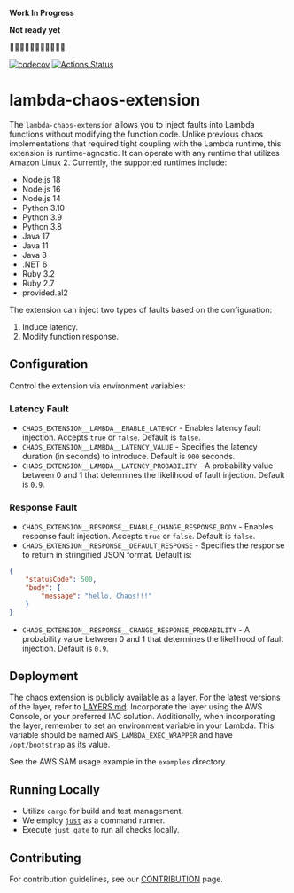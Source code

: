 **Work In Progress**

**Not ready yet**

🛑🛑🛑🛑🛑🛑🛑🛑🛑🛑🛑

[![codecov](https://codecov.io/gh/aws-cli-tools/chaos-lambda-extension/branch/main/graph/badge.svg)](https://codecov.io/gh/aws-cli-tools/chaos-lambda-extension)
[![Actions Status](https://github.com/aws-cli-tools/chaos-lambda-extension/workflows/Code%20Gating/badge.svg?branch=main)](https://github.com/aws-cli-tools/chaos-lambda-extension/workflows/Code%20Gating/badge.svg?branch=main)

# lambda-chaos-extension

The `lambda-chaos-extension` allows you to inject faults into Lambda functions without modifying the function code. Unlike previous chaos implementations that required tight coupling with the Lambda runtime, this extension is runtime-agnostic. It can operate with any runtime that utilizes Amazon Linux 2. Currently, the supported runtimes include:

* Node.js 18
* Node.js 16
* Node.js 14
* Python 3.10
* Python 3.9
* Python 3.8
* Java 17
* Java 11
* Java 8
* .NET 6
* Ruby 3.2
* Ruby 2.7
* provided.al2

The extension can inject two types of faults based on the configuration:

1. Induce latency.
2. Modify function response.

## Configuration

Control the extension via environment variables:

### Latency Fault

* `CHAOS_EXTENSION__LAMBDA__ENABLE_LATENCY` - Enables latency fault injection. Accepts `true` or `false`. Default is `false`.
* `CHAOS_EXTENSION__LAMBDA__LATENCY_VALUE` - Specifies the latency duration (in seconds) to introduce. Default is `900` seconds.
* `CHAOS_EXTENSION__LAMBDA__LATENCY_PROBABILITY` - A probability value between 0 and 1 that determines the likelihood of fault injection. Default is `0.9`.

### Response Fault

* `CHAOS_EXTENSION__RESPONSE__ENABLE_CHANGE_RESPONSE_BODY` - Enables response fault injection. Accepts `true` or `false`. Default is `false`.
* `CHAOS_EXTENSION__RESPONSE__DEFAULT_RESPONSE` - Specifies the response to return in stringified JSON format. Default is:
```json
{
    "statusCode": 500,
    "body": {
        "message": "hello, Chaos!!!"
    }
}
```
* `CHAOS_EXTENSION__RESPONSE__CHANGE_RESPONSE_PROBABILITY` - A probability value between 0 and 1 that determines the likelihood of fault injection. Default is `0.9`.

## Deployment
The chaos extension is publicly available as a layer. For the latest versions of the layer, refer to [LAYERS.md](LAYERS.md). Incorporate the layer using the AWS Console, or your preferred IAC solution. 
Additionally, when incorporating the layer, remember to set an environment variable in your Lambda. This variable should be named `AWS_LAMBDA_EXEC_WRAPPER` and have `/opt/bootstrap` as its value.


See the AWS SAM usage example in the `examples` directory.

## Running Locally
* Utilize `cargo` for build and test management.
* We employ [`just`](https://github.com/casey/just) as a command runner.
* Execute `just gate` to run all checks locally.

## Contributing
For contribution guidelines, see our [CONTRIBUTION](CONTRIBUTION.md) page.